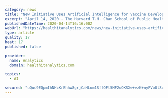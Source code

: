 ```yaml
---
category: news
title: "New Initiative Uses Artificial Intelligence for Vaccine Development"
excerpt: "April 14, 2020 - The Harvard T.H. Chan School of Public Health and the Human Vaccines Project have announced the Human Immunomics Initiative, a joint effort that will use artificial intelligence models to accelerate vaccine development. The Human Immunomics Initiative (HII) will bring together Harvard Chan experts in epidemiology, causal ..."
publishedDateTime: 2020-04-14T16:16:00Z
webUrl: "https://healthitanalytics.com/news/new-initiative-uses-artificial-intelligence-for-vaccine-development"
type: article
quality: 17
heat: 17
published: false

provider:
  name: Analytics
  domain: healthitanalytics.com

topics:
  - AI

secured: "uQuc9EQpmIhNHcKrEhhw8grjCaHLom1SffOFt5MF2oOKSXw+vzK+nyPVoUl8qKKA6/+MSWdGSQYpLKdGZmuKEZVZ2tafxNa0gFrQUuKgIlwH/uuv1gNe2eMAkCkQ1nHdFK/srEDhywanPCLgWFL3tXvaSl+WdkGXzmfjk3l7cSKk8W7U6it2F9bYjL9w659tz4HQ2EY10qsuTtp32eSDiMzGKcusHbQ4quWAe2vbL2aFCiA6jpGdYsHu4OP4FEHLKLwaVc4nJOj+YUYCpMi/QLHMF7tU/eXX3ieRr24MIY1Fybb6WcQegOseA3oJeuZBRZPvongJTFY/mwtVS/v2915b2IEMOa/B5jtanjW3pZ/+M4j7iDWcY8V1cRi2Hh08y5OXuGYQ5N6QGeYr5zcK2pbfBnD1tVBpewS9h9yXPmixoe5tm+FZOuxeXn4XQh5BW8+0eIxyrQdPIX0ceRH1L6AqAkSf334XAfB2OFKK9eU=;wsgUC8WZ63FXdth683nq7g=="
---
```


